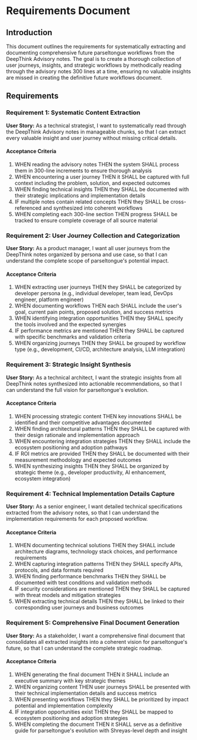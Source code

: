# Requirements Document

## Introduction

This document outlines the requirements for systematically extracting and documenting comprehensive future parseltongue workflows from the DeepThink Advisory notes. The goal is to create a thorough collection of user journeys, insights, and strategic workflows by methodically reading through the advisory notes 300 lines at a time, ensuring no valuable insights are missed in creating the definitive future workflows document.

## Requirements

### Requirement 1: Systematic Content Extraction

**User Story:** As a technical strategist, I want to systematically read through the DeepThink Advisory notes in manageable chunks, so that I can extract every valuable insight and user journey without missing critical details.

#### Acceptance Criteria

1. WHEN reading the advisory notes THEN the system SHALL process them in 300-line increments to ensure thorough analysis
2. WHEN encountering a user journey THEN it SHALL be captured with full context including the problem, solution, and expected outcomes
3. WHEN finding technical insights THEN they SHALL be documented with their strategic implications and implementation details
4. IF multiple notes contain related concepts THEN they SHALL be cross-referenced and synthesized into coherent workflows
5. WHEN completing each 300-line section THEN progress SHALL be tracked to ensure complete coverage of all source material

### Requirement 2: User Journey Collection and Categorization

**User Story:** As a product manager, I want all user journeys from the DeepThink notes organized by persona and use case, so that I can understand the complete scope of parseltongue's potential impact.

#### Acceptance Criteria

1. WHEN extracting user journeys THEN they SHALL be categorized by developer persona (e.g., individual developer, team lead, DevOps engineer, platform engineer)
2. WHEN documenting workflows THEN each SHALL include the user's goal, current pain points, proposed solution, and success metrics
3. WHEN identifying integration opportunities THEN they SHALL specify the tools involved and the expected synergies
4. IF performance metrics are mentioned THEN they SHALL be captured with specific benchmarks and validation criteria
5. WHEN organizing journeys THEN they SHALL be grouped by workflow type (e.g., development, CI/CD, architecture analysis, LLM integration)

### Requirement 3: Strategic Insight Synthesis

**User Story:** As a technical architect, I want the strategic insights from all DeepThink notes synthesized into actionable recommendations, so that I can understand the full vision for parseltongue's evolution.

#### Acceptance Criteria

1. WHEN processing strategic content THEN key innovations SHALL be identified and their competitive advantages documented
2. WHEN finding architectural patterns THEN they SHALL be captured with their design rationale and implementation approach
3. WHEN encountering integration strategies THEN they SHALL include the ecosystem positioning and adoption pathways
4. IF ROI metrics are provided THEN they SHALL be documented with their measurement methodology and expected outcomes
5. WHEN synthesizing insights THEN they SHALL be organized by strategic theme (e.g., developer productivity, AI enhancement, ecosystem integration)

### Requirement 4: Technical Implementation Details Capture

**User Story:** As a senior engineer, I want detailed technical specifications extracted from the advisory notes, so that I can understand the implementation requirements for each proposed workflow.

#### Acceptance Criteria

1. WHEN documenting technical solutions THEN they SHALL include architecture diagrams, technology stack choices, and performance requirements
2. WHEN capturing integration patterns THEN they SHALL specify APIs, protocols, and data formats required
3. WHEN finding performance benchmarks THEN they SHALL be documented with test conditions and validation methods
4. IF security considerations are mentioned THEN they SHALL be captured with threat models and mitigation strategies
5. WHEN extracting technical details THEN they SHALL be linked to their corresponding user journeys and business outcomes

### Requirement 5: Comprehensive Final Document Generation

**User Story:** As a stakeholder, I want a comprehensive final document that consolidates all extracted insights into a coherent vision for parseltongue's future, so that I can understand the complete strategic roadmap.

#### Acceptance Criteria

1. WHEN generating the final document THEN it SHALL include an executive summary with key strategic themes
2. WHEN organizing content THEN user journeys SHALL be presented with their technical implementation details and success metrics
3. WHEN presenting workflows THEN they SHALL be prioritized by impact potential and implementation complexity
4. IF integration opportunities exist THEN they SHALL be mapped to ecosystem positioning and adoption strategies
5. WHEN completing the document THEN it SHALL serve as a definitive guide for parseltongue's evolution with Shreyas-level depth and insight